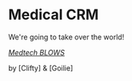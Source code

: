 # Medical CRM

We're going to take over the world!

[*Medtech BLOWS*](http://www.meatspin.com)

by [Clifty] & [Goilie]